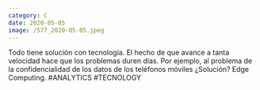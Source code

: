 ```yaml
--- 
category: C 
date: 2020-05-05 
image: /577_2020-05-05.jpeg 
--- 
```


Todo tiene solución con tecnología. El hecho de que avance a tanta velocidad hace que los problemas duren días. Por ejemplo, al problema de la confidencialidad de los datos de los teléfonos móviles ¿Solución? Edge Computing. #ANALYTICS #TECNOLOGY